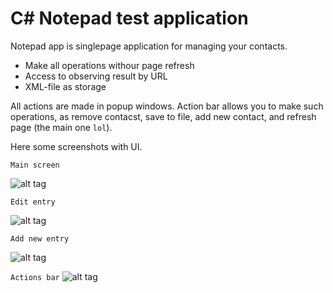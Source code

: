 # C# Notepad test application

Notepad app is singlepage application for managing your contacts.
  - Make all operations withour page refresh
  - Access to observing result by URL
  - XML-file as storage

All actions are made in popup windows. Action bar allows you to make such operations, as remove contacst, save to file, add new contact, and refresh page (the main one `lol`).

Here some screenshots with UI.

`Main screen`

![alt tag](http://dl1.joxi.net/drive/2016/11/30/0007/3977/495497/97/61e39286d0.jpg)

`Edit entry`

![alt tag](http://dl1.joxi.net/drive/2016/11/30/0007/3977/495497/97/d2628efc09.jpg)

`Add new entry`

![alt tag](http://dl2.joxi.net/drive/2016/11/30/0007/3977/495497/97/55a4ad5cd4.jpg)

`Actions bar`
![alt tag](http://dl1.joxi.net/drive/2016/11/30/0007/3977/495497/97/8a41cef0dc.jpg)
